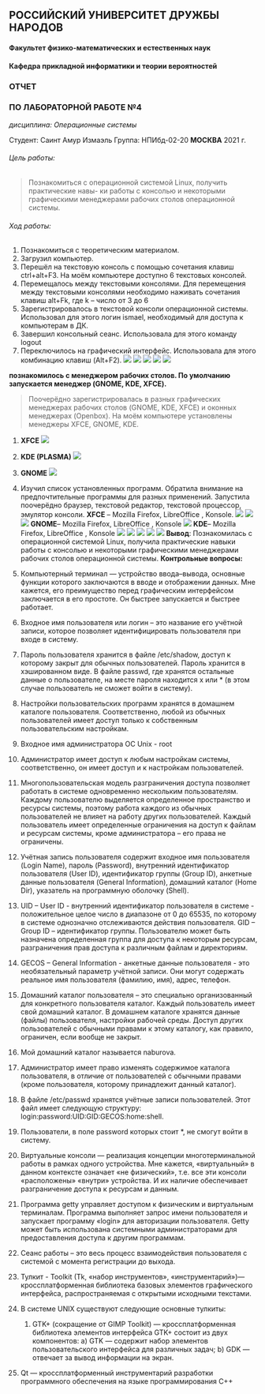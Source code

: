 ## РОССИЙСКИЙ УНИВЕРСИТЕТ ДРУЖБЫ НАРОДОВ
#### Факультет физико-математических и естественных наук
#### Кафедра прикладной информатики и теории вероятностей
### ОТЧЕТ
### ПО ЛАБОРАТОРНОЙ РАБОТЕ №4
*дисциплина: Операционные системы*

Студент: Саинт Амур Измаэль
Группа: НПИбд-02-20
**МОСКВА** 
2021 г.

###### Цель работы: 
> Познакомиться с операционной системой Linux, получить практические навы- ки работы с консолью и некоторыми графическими менеджерами рабочих столов операционной системы.
###### Ход работы:
1. Познакомиться с теоретическим материалом.
2. Загрузил компьютер.
3. Перешёл на текстовую консоль с помощью сочетания клавиш ctrl+alt+F3. На моём компьютере доступно 6 текстовых консолей.
4. Перемещалось между текстовыми консолями. Для перемещения между текстовыми консолями необходимо наживать сочетания клавиш alt+Fk, где k – число от 3 до 6
5. Зарегистрировалось в текстовой консоли операционной системы. Использовал для этого логин ismael, необходимый для доступа к компьютерам в ДК.
6. Завершил консольный сеанс. Использовала для этого команду logout 
7. Переключилось на графический интерфейс. Использовала для этого комбинацию клавиш (Alt+F2).
![](https://raw.githubusercontent.com/Ismaelesn/Lab04/main/Image/picture1.png)
![](https://raw.githubusercontent.com/Ismaelesn/Lab04/main/Image/picture2.png)
![](https://raw.githubusercontent.com/Ismaelesn/Lab04/main/Image/picture3.png)
![](https://raw.githubusercontent.com/Ismaelesn/Lab04/main/Image/picture4.png)
![](https://raw.githubusercontent.com/Ismaelesn/Lab04/main/Image/picture5.png)

**познакомилось с менеджером рабочих столов. По умолчанию запускается менеджер (GNOME, KDE, XFCE).**
>Поочерёдно зарегистрировалась в разных графических менеджерах рабочих столов (GNOME, KDE, XFCE) и оконных менеджерах (Openbox). На моём компьютере установлены менеджеры XFCE, GNOME, KDE.
1. **XFCE**
![](https://raw.githubusercontent.com/Ismaelesn/Lab04/main/Image/picture6.png)
2. **KDE (PLASMA)**
![](https://raw.githubusercontent.com/Ismaelesn/Lab04/main/Image/picture7.png)
3. **GNOME**
![](https://raw.githubusercontent.com/Ismaelesn/Lab04/main/Image/picture8.png)

4. Изучил список установленных программ. Обратила внимание на предпочтительные программы для разных применений. Запустила поочерёдно браузер, текстовой редактор, текстовой процессор, эмулятор консоли. **XFCE** – Mozilla Firefox, LibreOffice , Konsole.
![](https://raw.githubusercontent.com/Ismaelesn/Lab04/main/Image/picture9.png)
![](https://raw.githubusercontent.com/Ismaelesn/Lab04/main/Image/picture10.png)
![](https://raw.githubusercontent.com/Ismaelesn/Lab04/main/Image/picture11.png)
**GNOME**– Mozilla Firefox, LibreOffice , Konsole
![](https://raw.githubusercontent.com/Ismaelesn/Lab04/main/Image/picture12.png)
**KDE**– Mozilla Firefox, LibreOffice , Konsole
![](https://raw.githubusercontent.com/Ismaelesn/Lab04/main/Image/picture16.png)
![](https://raw.githubusercontent.com/Ismaelesn/Lab04/main/Image/picture13.png)
![](https://raw.githubusercontent.com/Ismaelesn/Lab04/main/Image/picture14.png)
![](https://raw.githubusercontent.com/Ismaelesn/Lab04/main/Image/picture15.png)
![](https://raw.githubusercontent.com/Ismaelesn/Lab04/main/Image/picture17.png)
**Вывод**: Познакомилась с операционной системой Linux, получила практические навыки работы с консолью и некоторыми графическими менеджерами рабочих столов операционной системы.
**Контрольные вопросы:**
1. Компьютерный терминал — устройство ввода–вывода, основные функции которого заключаются в вводе и отображении данных. Мне кажется, его преимущество перед графическим интерфейсом заключается в его простоте. Он быстрее запускается и быстрее работает.
2. Входное имя пользователя или логин – это название его учётной записи, которое позволяет идентифицировать пользователя при входе в систему.
3. Пароль пользователя хранится в файле /etc/shadow, доступ к которому закрыт для обычных пользователей. Пароль хранится в хэшированном виде. В файле passwd, где хранятся остальные данные о пользователе, на месте пароля находится x или * (в этом случае пользователь не сможет войти в систему).
4. Настройки пользовательских программ хранятся в домашнем каталоге пользователя. Соответственно, любой из обычных пользователей имеет доступ только к собственным пользовательским настройкам.
5. Входное имя администратора ОС Unix - root
6. Администратор имеет доступ к любым настройкам системы, соответственно, он имеет доступ и к настройкам пользователей.
7. Многопользовательская модель разграничения доступа позволяет работать в системе одновременно нескольким пользователям. Каждому пользователю выделяется определенное пространство и ресурсы системы, поэтому работа каждого из обычных пользователей не влияет на работу других пользователей. Каждый пользователь имеет определенные ограничения на доступ к файлам и ресурсам системы, кроме администратора – его права не ограничены.
8. Учётная запись пользователя содержит входное имя пользователя (Login Name), пароль (Password), внутренний идентификатор пользователя (User ID), идентификатор группы (Group ID), анкетные данные пользователя (General Information), домашний каталог (Home Dir), указатель на программную оболочку (Shell).
9. UID – User ID - внутренний идентификатор пользователя в системе - положительное целое число в диапазоне от 0 до 65535, по которому в системе однозначно отслеживаются действия пользователя. GID – Group ID – идентификатор группы. Пользователю может быть назначена определенная группа для доступа к некоторым ресурсам, разграничения прав доступа к различным файлам и директориям.
10. GECOS – General Information - анкетные данные пользователя - это необязательный параметр учётной записи. Они могут содержать реальное имя пользователя (фамилию, имя), адрес, телефон.
11. Домашний каталог пользователя – это специально организованный для конкретного пользователя каталог. Каждый пользователь имеет свой домашний каталог. В домашнем каталоге хранятся данные (файлы) пользователя, настройки рабочей среды. Доступ других пользователей с обычными правами к этому каталогу, как правило, ограничен, если вообще не закрыт.
12. Мой домашний каталог называется naburova.
13. Администратор имеет право изменять содержимое каталога пользователя, в отличие от пользователей с обычными правами (кроме пользователя, которому принадлежит данный каталог).
14. В файле /etc/passwd хранятся учётные записи пользователей. Этот файл имеет следующую
структуру: login:password:UID:GID:GECOS:home:shell.
15. Пользователи, в поле password которых стоит *, не смогут войти в систему.
16. Виртуальные консоли — реализация концепции многотерминальной работы в рамках одного устройства. Мне кажется, «виртуальный» в данном контексте означает «не физический», т.е. все эти консоли «расположены» «внутри» устройства. И их наличие обеспечивает разграничение доступа к ресурсам и данным.
17. Программа getty управляет доступом к физическим и виртуальным терминалам. Программа выполняет запрос имени пользователя и запускает программу «login» для авторизации пользователя. Getty может быть использована системными администраторами для предоставления доступа к другим программам.
18. Сеанс работы – это весь процесс взаимодействия пользователя с системой с момента регистрации до выхода.
19. Тулкит - Toolkit (Tk, «набор инструментов», «инструментарий»)— кроссплатформенная библиотека базовых элементов графического интерфейса, распространяемая с открытыми исходными текстами.
20. В системе UNIX существуют следующие основные тулкиты: 
    1. GTK+ (сокращение от GIMP Toolkit) — кроссплатформенная библиотека элементов интерфейса GTK+ состоит из двух компонентов: 
 a) GTK — содержит набор элементов пользовательского интерфейса для различных задач; 
 b) GDK — отвечает за вывод информации на экран.   
 2. Qt — кроссплатформенный инструментарий разработки программного обеспечения на языке программирования C++